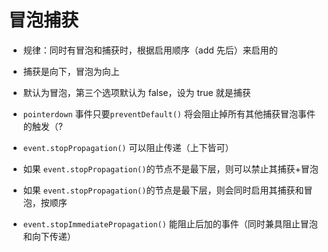 # 冒泡捕获

-   规律：同时有冒泡和捕获时，根据启用顺序（add 先后）来启用的
-   捕获是向下，冒泡为向上
-   默认为冒泡，第三个选项默认为 false，设为 true 就是捕获
-   `pointerdown` 事件只要`preventDefault()` 将会阻止掉所有其他捕获冒泡事件的触发（?

-   `event.stopPropagation()` 可以阻止传递（上下皆可）
-   如果 `event.stopPropagation()`的节点不是最下层，则可以禁止其捕获+冒泡
-   如果 `event.stopPropagation()`的节点是最下层，则会同时启用其捕获和冒泡，按顺序
-   `event.stopImmediatePropagation()` 能阻止后加的事件（同时兼具阻止冒泡和向下传递）

